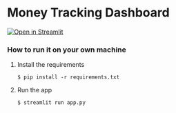 # Money Tracking Dashboard

[![Open in Streamlit](https://static.streamlit.io/badges/streamlit_badge_black_white.svg)](https://www.google.com/search?sca_esv=a07f0383584960a3&sxsrf=ADLYWIIfCuD6zjm-S-u-nWBQ3X7HLFXxBw:1731342911979&q=cat&udm=2&fbs=AEQNm0Btv3wNZ-5CTPTYXsjMy8VlYYTy-4rIkNOiAyyjVgQVbmeV5xRi440Us6JzhiZ_fXlfUPz0AQN6hPpdnL7mrLEXFwEa6UI1tU54K9J-HYW73ZegA4ReDmek5-qRcnvORq5YNlOS-lm9Nt3MUWphuFc-jZ-vAhOlG-mhpXZbIOnY5s4wMSgQquZe6l8XgLXlV2XRUwb2ELx7WWRkxZUXVATMOdokT4JL23LH766XclrCeUyFehR1Obt-ieBsBhQdCGasAyzwe8bugxX7IEh0BnLc484X7PlGEe1RbQLq42u_9Ors8lQ&sa=X&ved=2ahUKEwjw24L62tSJAxX83TgGHVOnGXkQtKgLegQIGRAB&biw=2338&bih=1420&dpr=1)

### How to run it on your own machine

1. Install the requirements

   ```
   $ pip install -r requirements.txt
   ```

2. Run the app

   ```
   $ streamlit run app.py
   ```
